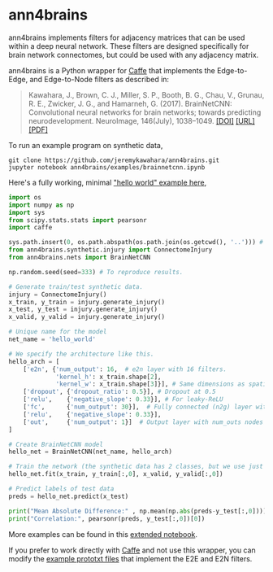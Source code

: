 # ann4brains

ann4brains implements filters for adjacency matrices that can be used within a deep neural network. These filters are designed specifically for brain network connectomes, but could be used with any adjacency matrix. 

ann4brains is a Python wrapper for [Caffe](https://github.com/BVLC/caffe) that implements the Edge-to-Edge, and Edge-to-Node filters as described in:

> Kawahara, J., Brown, C. J., Miller, S. P., Booth, B. G., Chau, V., Grunau, R. E., Zwicker, J. G., and Hamarneh, G. (2017). BrainNetCNN: Convolutional neural networks for brain networks; towards predicting neurodevelopment. NeuroImage, 146(July), 1038–1049. [[DOI]](https://doi.org/10.1016/j.neuroimage.2016.09.046) [[URL]](http://brainnetcnn.cs.sfu.ca/) [[PDF]](http://www.cs.sfu.ca/~hamarneh/ecopy/neuroimage2016.pdf)

To run an example program on synthetic data, 
```
git clone https://github.com/jeremykawahara/ann4brains.git
jupyter notebook ann4brains/examples/brainnetcnn.ipynb
```

Here's a fully working, minimal ["hello world" example here](https://github.com/jeremykawahara/ann4brains/blob/master/examples/helloworld.ipynb),

```python
import os
import numpy as np
import sys
from scipy.stats.stats import pearsonr
import caffe

sys.path.insert(0, os.path.abspath(os.path.join(os.getcwd(), '..'))) # To import ann4brains
from ann4brains.synthetic.injury import ConnectomeInjury
from ann4brains.nets import BrainNetCNN

np.random.seed(seed=333) # To reproduce results.

# Generate train/test synthetic data.
injury = ConnectomeInjury()
x_train, y_train = injury.generate_injury()
x_test, y_test = injury.generate_injury()
x_valid, y_valid = injury.generate_injury()

# Unique name for the model
net_name = 'hello_world'

# We specify the architecture like this.
hello_arch = [
    ['e2n', {'num_output': 16,  # e2n layer with 16 filters.
             'kernel_h': x_train.shape[2], 
             'kernel_w': x_train.shape[3]}], # Same dimensions as spatial inputs.
    ['dropout', {'dropout_ratio': 0.5}], # Dropout at 0.5
    ['relu',    {'negative_slope': 0.33}], # For leaky-ReLU
    ['fc',      {'num_output': 30}],  # Fully connected (n2g) layer with 30 filters.
    ['relu',    {'negative_slope': 0.33}],
    ['out',     {'num_output': 1}]  # Output layer with num_outs nodes as outputs.
]

# Create BrainNetCNN model
hello_net = BrainNetCNN(net_name, hello_arch)

# Train the network (the synthetic data has 2 classes, but we use just the first class)
hello_net.fit(x_train, y_train[:,0], x_valid, y_valid[:,0])

# Predict labels of test data
preds = hello_net.predict(x_test)

print("Mean Absolute Difference:" , np.mean(np.abs(preds-y_test[:,0])))
print("Correlation:", pearsonr(preds, y_test[:,0])[0])
```

More examples can be found in this [extended notebook](https://github.com/jeremykawahara/ann4brains/blob/master/examples/brainnetcnn.ipynb).

If you prefer to work directly with [Caffe](https://github.com/BVLC/caffe) and not use this wrapper, you can modify the [example prototxt files](https://github.com/jeremykawahara/ann4brains/tree/master/examples/proto) that implement the E2E and E2N filters.
